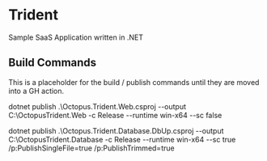 # Trident
Sample SaaS Application written in .NET

## Build Commands

This is a placeholder for the build / publish commands until they are moved into a GH action.

dotnet publish .\Octopus.Trident.Web.csproj --output C:\OctopusTrident.Web -c Release --runtime win-x64 --sc false

dotnet publish .\Octopus.Trident.Database.DbUp.csproj --output C:\OctopusTrident.Database -c Release --runtime win-x64 --sc true /p:PublishSingleFile=true /p:PublishTrimmed=true 